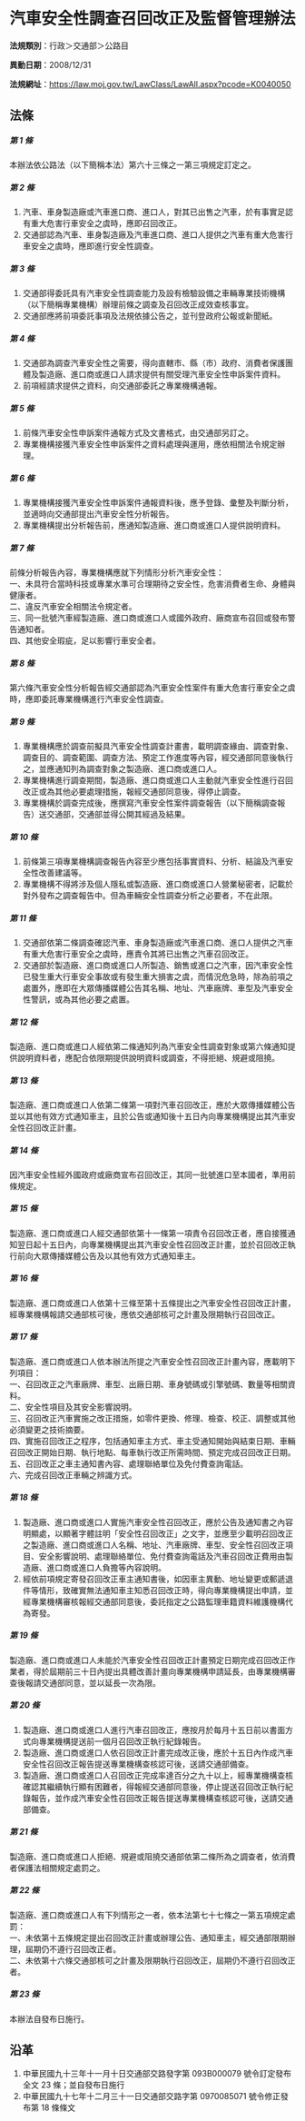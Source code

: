 # 汽車安全性調查召回改正及監督管理辦法

**法規類別**：行政＞交通部＞公路目

**異動日期**：2008/12/31  

**法規網址**：https://law.moj.gov.tw/LawClass/LawAll.aspx?pcode=K0040050





## 法條
##### 第 1 條
本辦法依公路法（以下簡稱本法）第六十三條之一第三項規定訂定之。

##### 第 2 條
1. 汽車、車身製造廠或汽車進口商、進口人，對其已出售之汽車，於有事實足認有重大危害行車安全之虞時，應即召回改正。
1. 交通部認為汽車、車身製造廠及汽車進口商、進口人提供之汽車有重大危害行車安全之虞時，應即進行安全性調查。

##### 第 3 條
1. 交通部得委託具有汽車安全性調查能力及設有檢驗設備之車輛專業技術機構（以下簡稱專業機構）辦理前條之調查及召回改正成效查核事宜。
1. 交通部應將前項委託事項及法規依據公告之，並刊登政府公報或新聞紙。

##### 第 4 條
1. 交通部為調查汽車安全性之需要，得向直轄市、縣（市）政府、消費者保護團體及製造廠、進口商或進口人請求提供有關受理汽車安全性申訴案件資料。
1. 前項經請求提供之資料，向交通部委託之專業機構通報。

##### 第 5 條
1. 前條汽車安全性申訴案件通報方式及文書格式，由交通部另訂之。
1. 專業機構接獲汽車安全性申訴案件之資料處理與運用，應依相關法令規定辦理。

##### 第 6 條
1. 專業機構接獲汽車安全性申訴案件通報資料後，應予登錄、彙整及判斷分析，並適時向交通部提出汽車安全性分析報告。
1. 專業機構提出分析報告前，應通知製造廠、進口商或進口人提供說明資料。

##### 第 7 條
前條分析報告內容，專業機構應就下列情形分析汽車安全性：  
一、未具符合當時科技或專業水準可合理期待之安全性，危害消費者生命、身體與健康者。  
二、違反汽車安全相關法令規定者。  
三、同一批號汽車經製造廠、進口商或進口人或國外政府、廠商宣布召回或發布警告通知者。  
四、其他安全瑕疵，足以影響行車安全者。

##### 第 8 條
第六條汽車安全性分析報告經交通部認為汽車安全性案件有重大危害行車安全之虞時，應即委託專業機構進行汽車安全性調查。

##### 第 9 條
1. 專業機構應於調查前擬具汽車安全性調查計畫書，載明調查緣由、調查對象、調查目的、調查範圍、調查方法、預定工作進度等內容，經交通部同意後執行之，並應通知列為調查對象之製造廠、進口商或進口人。
1. 專業機構進行調查期間，製造廠、進口商或進口人主動就汽車安全性進行召回改正或為其他必要處理措施，報經交通部同意後，得停止調查。
1. 專業機構於調查完成後，應撰寫汽車安全性案件調查報告（以下簡稱調查報告）送交通部，交通部並得公開其經過及結果。

##### 第 10 條
1. 前條第三項專業機構調查報告內容至少應包括事實資料、分析、結論及汽車安全性改善建議等。
1. 專業機構不得將涉及個人隱私或製造廠、進口商或進口人營業秘密者，記載於對外發布之調查報告中。但為車輛安全性調查分析之必要者，不在此限。

##### 第 11 條
1. 交通部依第二條調查確認汽車、車身製造廠或汽車進口商、進口人提供之汽車有重大危害行車安全之虞時，應責令其將已出售之汽車召回改正。
1. 交通部於製造廠、進口商或進口人所製造、銷售或進口之汽車，因汽車安全性已發生重大行車安全事故或有發生重大損害之虞，而情況危急時，除為前項之處置外，應即在大眾傳播媒體公告其名稱、地址、汽車廠牌、車型及汽車安全性警訊，或為其他必要之處置。

##### 第 12 條
製造廠、進口商或進口人經依第二條通知列為汽車安全性調查對象或第六條通知提供說明資料者，應配合依限期提供說明資料或調查，不得拒絕、規避或阻撓。

##### 第 13 條
製造廠、進口商或進口人依第二條第一項對汽車召回改正，應於大眾傳播媒體公告並以其他有效方式通知車主，且於公告或通知後十五日內向專業機構提出其汽車安全性召回改正計畫。

##### 第 14 條
因汽車安全性經外國政府或廠商宣布召回改正，其同一批號進口至本國者，準用前條規定。

##### 第 15 條
製造廠、進口商或進口人經交通部依第十一條第一項責令召回改正者，應自接獲通知翌日起十五日內，向專業機構提出其汽車安全性召回改正計畫，並於召回改正執行前向大眾傳播媒體公告及以其他有效方式通知車主。

##### 第 16 條
製造廠、進口商或進口人依第十三條至第十五條提出之汽車安全性召回改正計畫，經專業機構報請交通部核可後，應依交通部核可之計畫及限期執行召回改正。

##### 第 17 條
製造廠、進口商或進口人依本辦法所提之汽車安全性召回改正計畫內容，應載明下列項目：  
一、召回改正之汽車廠牌、車型、出廠日期、車身號碼或引擎號碼、數量等相關資料。  
二、安全性項目及其安全影響說明。  
三、召回改正汽車實施之改正措施，如零件更換、修理、檢查、校正、調整或其他必須變更之技術摘要。  
四、實施召回改正之程序，包括通知車主方式、車主受通知開始與結束日期、車輛召回改正開始日期、執行地點、每車執行改正所需時間、預定完成召回改正日期。  
五、召回改正之車主通知書內容、處理聯絡單位及免付費查詢電話。  
六、完成召回改正車輛之辨識方式。

##### 第 18 條
1. 製造廠、進口商或進口人實施汽車安全性召回改正，應於公告及通知書之內容明顯處，以顯著字體註明「安全性召回改正」之文字，並應至少載明召回改正之製造廠、進口商或進口人名稱、地址、汽車廠牌、車型、安全性召回改正項目、安全影響說明、處理聯絡單位、免付費查詢電話及汽車召回改正費用由製造廠、進口商或進口人負擔等內容說明。
1. 經依前項規定寄發召回改正車主通知書後，如因車主異動、地址變更或郵遞退件等情形，致確實無法通知車主知悉召回改正時，得向專業機構提出申請，並經專業機構審核報經交通部同意後，委託指定之公路監理車籍資料維護機構代為寄發。

##### 第 19 條
製造廠、進口商或進口人未能於汽車安全性召回改正計畫預定日期完成召回改正作業者，得於屆期前三十日內提出具體改善計畫向專業機構申請延長，由專業機構審查後報請交通部同意，並以延長一次為限。

##### 第 20 條
1. 製造廠、進口商或進口人進行汽車召回改正，應按月於每月十五日前以書面方式向專業機構提送前一個月召回改正執行紀錄報告。
1. 製造廠、進口商或進口人依召回改正計畫完成改正後，應於十五日內作成汽車安全性召回改正報告提送專業機構查核認可後，送請交通部備查。
1. 製造廠、進口商或進口人召回改正完成率達百分之九十以上，經專業機構查核確認其繼續執行顯有困難者，得報經交通部同意後，停止提送召回改正執行紀錄報告，並作成汽車安全性召回改正報告提送專業機構查核認可後，送請交通部備查。

##### 第 21 條
製造廠、進口商或進口人拒絕、規避或阻撓交通部依第二條所為之調查者，依消費者保護法相關規定處罰之。

##### 第 22 條
製造廠、進口商或進口人有下列情形之一者，依本法第七十七條之一第五項規定處罰：  
一、未依第十五條規定提出召回改正計畫或辦理公告、通知車主，經交通部限期辦理，屆期仍不遵行召回改正者。  
二、未依第十六條交通部核可之計畫及限期執行召回改正，屆期仍不遵行召回改正者。

##### 第 23 條
本辦法自發布日施行。

## 沿革
1. 中華民國九十三年十一月十日交通部交路發字第 093B000079 號令訂定發布全文 23 條；並自發布日施行
1. 中華民國九十七年十二月三十一日交通部交路字第 0970085071 號令修正發布第 18 條條文  
